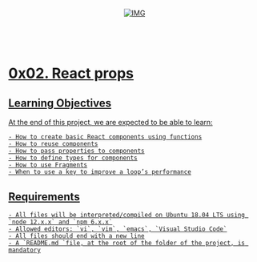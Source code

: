 <!-- repo image -->
<br />
<div align="center">
  <a href="https://github.com/github_username/repo_name">
    <img src="https://github.com/Abubacer/README-Template/blob/master/images/banner.png" alt="IMG" 
  </a>

<h1 align="center"></h1>
<div align="left">
<br />

# 0x02. React props

## Learning Objectives

At the end of this project, we are expected to be able to learn:

    - How to create basic React components using functions
    - How to reuse components
    - How to pass properties to components
    - How to define types for components
    - How to use Fragments
    - When to use a key to improve a loop’s performance

## Requirements

    - All files will be interpreted/compiled on Ubuntu 18.04 LTS using `node 12.x.x` and `npm 6.x.x`
    - Allowed editors: `vi`, `vim`, `emacs`, `Visual Studio Code`
    - All files should end with a new line
    - A `README.md `file, at the root of the folder of the project, is mandatory

</div>
